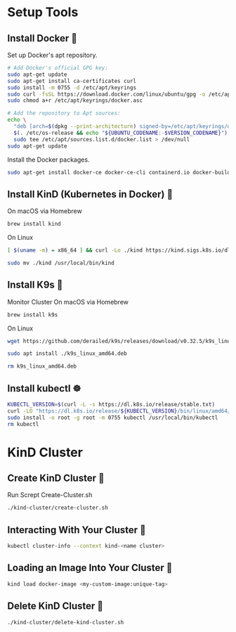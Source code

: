 # Setup Tools
## Install Docker 🐳
Set up Docker's apt repository.
```bash
# Add Docker's official GPG key:
sudo apt-get update
sudo apt-get install ca-certificates curl
sudo install -m 0755 -d /etc/apt/keyrings
sudo curl -fsSL https://download.docker.com/linux/ubuntu/gpg -o /etc/apt/keyrings/docker.asc
sudo chmod a+r /etc/apt/keyrings/docker.asc

# Add the repository to Apt sources:
echo \
  "deb [arch=$(dpkg --print-architecture) signed-by=/etc/apt/keyrings/docker.asc] https://download.docker.com/linux/ubuntu \
  $(. /etc/os-release && echo "${UBUNTU_CODENAME:-$VERSION_CODENAME}") stable" | \
  sudo tee /etc/apt/sources.list.d/docker.list > /dev/null
sudo apt-get update
```
Install the Docker packages.
```bash
sudo apt-get install docker-ce docker-ce-cli containerd.io docker-buildx-plugin docker-compose-plugin
```

## Install KinD (Kubernetes in Docker) 🪼
On macOS via Homebrew
```bash
brew install kind
```
On Linux
```bash
[ $(uname -m) = x86_64 ] && curl -Lo ./kind https://kind.sigs.k8s.io/dl/v0.26.0/kind-linux-amd64

sudo mv ./kind /usr/local/bin/kind
```

## Install K9s 🐶
Monitor Cluster
On macOS via Homebrew
```bash
brew install k9s
```
On Linux
```bash
wget https://github.com/derailed/k9s/releases/download/v0.32.5/k9s_linux_amd64.deb

sudo apt install ./k9s_linux_amd64.deb

rm k9s_linux_amd64.deb
```
## Install kubectl ☸️
```bash
KUBECTL_VERSION=$(curl -L -s https://dl.k8s.io/release/stable.txt)
curl -LO "https://dl.k8s.io/release/${KUBECTL_VERSION}/bin/linux/amd64/kubectl"
sudo install -o root -g root -m 0755 kubectl /usr/local/bin/kubectl
rm kubectl
```

# KinD Cluster 
## Create KinD Cluster 🐳 

Run Scrept Create-Cluster.sh
```bash
./kind-cluster/create-cluster.sh
```

## Interacting With Your Cluster 👀
```bash
kubectl cluster-info --context kind-<name cluster>
```

## Loading an Image Into Your Cluster 🚥
```bash
kind load docker-image <my-custom-image:unique-tag>
```
## Delete KinD Cluster 🔪
```bash
./kind-cluster/delete-kind-cluster.sh
```